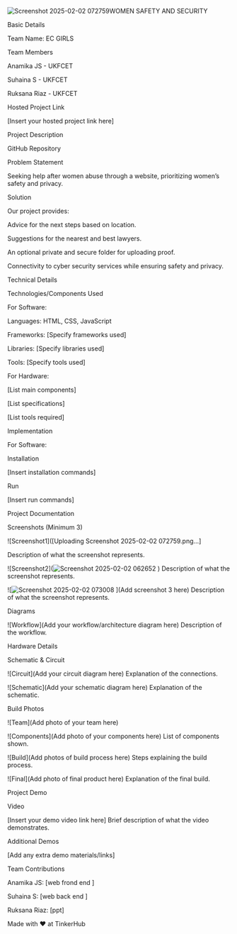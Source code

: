 ![Screenshot 2025-02-02 072759](https://github.com/user-attachments/assets/ba17cd76-2ac6-475e-9658-6fcbea3c228a)WOMEN SAFETY AND SECURITY

Basic Details

Team Name: EC GIRLS

Team Members

Anamika JS - UKFCET

Suhaina S - UKFCET

Ruksana Riaz - UKFCET

Hosted Project Link

[Insert your hosted project link here]

Project Description

GitHub Repository

Problem Statement

Seeking help after women abuse through a website, prioritizing women’s safety and privacy.

Solution

Our project provides:

Advice for the next steps based on location.

Suggestions for the nearest and best lawyers.

An optional private and secure folder for uploading proof.

Connectivity to cyber security services while ensuring safety and privacy.

Technical Details

Technologies/Components Used

For Software:

Languages: HTML, CSS, JavaScript

Frameworks: [Specify frameworks used]

Libraries: [Specify libraries used]

Tools: [Specify tools used]

For Hardware:

[List main components]

[List specifications]

[List tools required]

Implementation

For Software:

Installation

[Insert installation commands]

Run

[Insert run commands]

Project Documentation

Screenshots (Minimum 3)

![Screenshot1]([Uploading Screenshot 2025-02-02 072759.png…]

Description of what the screenshot represents.

![Screenshot2](![Screenshot 2025-02-02 062652](https://github.com/user-attachments/assets/104f331f-fbc2-4af2-8d76-34bfa00a96fe)
)
Description of what the screenshot represents.

![![Screenshot 2025-02-02 073008](https://github.com/user-attachments/assets/bce8394c-57da-4bc0-83a9-f1190838ca10)
](Add screenshot 3 here)
Description of what the screenshot represents.

Diagrams

![Workflow](Add your workflow/architecture diagram here)
Description of the workflow.

Hardware Details

Schematic & Circuit

![Circuit](Add your circuit diagram here)
Explanation of the connections.

![Schematic](Add your schematic diagram here)
Explanation of the schematic.

Build Photos

![Team](Add photo of your team here)

![Components](Add photo of your components here)
List of components shown.

![Build](Add photos of build process here)
Steps explaining the build process.

![Final](Add photo of final product here)
Explanation of the final build.

Project Demo

Video

[Insert your demo video link here]
Brief description of what the video demonstrates.

Additional Demos

[Add any extra demo materials/links]

Team Contributions

Anamika JS: [web frond end ]

Suhaina S: [web back end ]

Ruksana Riaz: [ppt]

Made with ❤️ at TinkerHub


